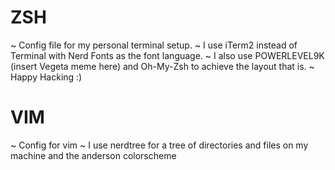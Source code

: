 # ZSH
~
Config file for my personal terminal setup. 
~
I use iTerm2 instead of Terminal with Nerd Fonts as the font language. 
~
I also use POWERLEVEL9K (insert Vegeta meme here) and Oh-My-Zsh to achieve the layout that is. 
~
Happy Hacking :)

# VIM
~ 
Config for vim 
~
I use nerdtree for a tree of directories and files on my machine and the anderson colorscheme

